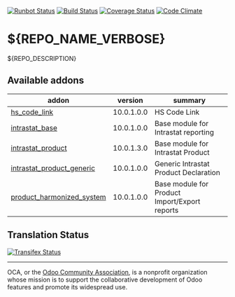 [![Runbot Status](https://runbot.odoo-community.org/runbot/badge/flat/${REPO_ID}/${BRANCH_NAME}.svg)](https://runbot.odoo-community.org/runbot/repo/github-com-oca-${REPO_NAME}-${REPO_ID})
[![Build Status](https://travis-ci.org/OCA/${REPO_NAME}.svg?branch=${BRANCH_NAME})](https://travis-ci.org/OCA/${REPO_NAME})
[![Coverage Status](https://coveralls.io/repos/OCA/${REPO_NAME}/badge.svg?branch=${BRANCH_NAME}&service=github)](https://coveralls.io/github/OCA/${REPO_NAME}?branch=${BRANCH_NAME})
[![Code Climate](https://codeclimate.com/github/OCA/${REPO_NAME}/badges/gpa.svg)](https://codeclimate.com/github/OCA/${REPO_NAME})

# ${REPO_NAME_VERBOSE}

${REPO_DESCRIPTION}

[//]: # (addons)

Available addons
----------------
addon | version | summary
--- | --- | ---
[hs_code_link](hs_code_link/) | 10.0.1.0.0 | HS Code Link
[intrastat_base](intrastat_base/) | 10.0.1.0.0 | Base module for Intrastat reporting
[intrastat_product](intrastat_product/) | 10.0.1.3.0 | Base module for Intrastat Product
[intrastat_product_generic](intrastat_product_generic/) | 10.0.1.0.0 | Generic Intrastat Product Declaration
[product_harmonized_system](product_harmonized_system/) | 10.0.1.0.0 | Base module for Product Import/Export reports

[//]: # (end addons)

Translation Status
------------------
[![Transifex Status](https://www.transifex.com/projects/p/${ORG_NAME}-${REPO_NAME}-${BRANCH_NAME_WITH_DASH}/chart/image_png)](https://www.transifex.com/projects/p/${ORG_NAME}-${REPO_NAME}-${BRANCH_NAME_WITH_DASH})

----

OCA, or the [Odoo Community Association](http://odoo-community.org/), is a nonprofit organization whose
mission is to support the collaborative development of Odoo features and
promote its widespread use.
